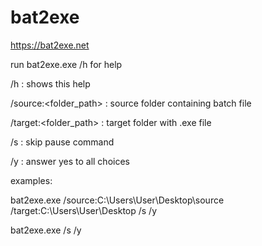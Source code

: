 # bat2exe

https://bat2exe.net

run bat2exe.exe /h for help

 /h                     : shows this help
 
 /source:<folder_path>  : source folder containing batch file
 
 /target:<folder_path>  : target folder with .exe file
 
 /s                     : skip pause command
 
 /y                     : answer yes to all choices


 examples:

 bat2exe.exe /source:C:\Users\User\Desktop\source /target:C:\Users\User\Desktop /s /y
 
 bat2exe.exe /s /y
